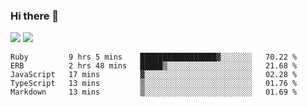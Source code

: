 ### Hi there 👋

<!--
**sasharevzin/sasharevzin** is a ✨ _special_ ✨ repository because its `README.md` (this file) appears on your GitHub profile.

Here are some ideas to get you started:

- 🔭 I’m currently working on ...
- 🌱 I’m currently learning ...
- 👯 I’m looking to collaborate on ...
- 🤔 I’m looking for help with ...
- 💬 Ask me about ...
- 📫 How to reach me: ...
- 😄 Pronouns: ...
- ⚡ Fun fact: ...
-->

![](https://yusufozturk.vercel.app/api?username=sasharevzin&hide_title=true&include_all_commits=true&count_private=true&show_icons=true) ![](https://yusufozturk.vercel.app/api/top-langs/?username=sasharevzin&layout=compact&langs_count=10&hide=apacheconf,coffeescript)

<!--START_SECTION:waka-->
```text
Ruby         9 hrs 5 mins    █████████████████▓░░░░░░░   70.22 % 
ERB          2 hrs 48 mins   █████▒░░░░░░░░░░░░░░░░░░░   21.68 % 
JavaScript   17 mins         ▓░░░░░░░░░░░░░░░░░░░░░░░░   02.28 % 
TypeScript   13 mins         ▒░░░░░░░░░░░░░░░░░░░░░░░░   01.76 % 
Markdown     13 mins         ▒░░░░░░░░░░░░░░░░░░░░░░░░   01.69 % 
```
<!--END_SECTION:waka-->
